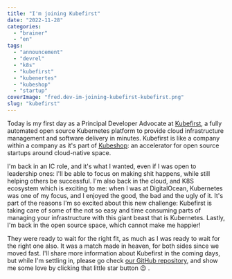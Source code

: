 ```yaml
---
title: "I'm joining Kubefirst"
date: "2022-11-28"
categories: 
  - "brainer"
  - "en"
tags: 
  - "announcement"
  - "devrel"
  - "k8s"
  - "kubefirst"
  - "kubenertes"
  - "kubeshop"
  - "startup"
coverImage: "fred.dev-im-joining-kubefirst-kubefirst.png"
slug: "kubefirst"
---
```


Today is my first day as a Principal Developer Advocate at [Kubefirst](https://kubefirst.io), a fully automated open source Kubernetes platform to provide cloud infrastructure management and software delivery in minutes. Kubefirst is like a company within a company as it's part of [Kubeshop](https://kubeshop.io): an accelerator for open source startups around cloud-native space.

I'm back in an IC role, and it's what I wanted, even if I was open to leadership ones: I'll be able to focus on making shit happens, while still helping others be successful. I'm also back in the cloud, and K8S ecosystem which is exciting to me: when I was at DigitalOcean, Kubernetes was one of my focus, and I enjoyed the good, the bad and the ugly of it. It's part of the reasons I'm so excited about this new challenge: Kubefirst is taking care of some of the not so easy and time consuming parts of managing your infrastructure with this giant beast that is Kubernetes. Lastly, I'm back in the open source space, which cannot make me happier!

They were ready to wait for the right fit, as much as I was ready to wait for the right one also. It was a match made in heaven, for both sides since we moved fast. I'll share more information about Kubefirst in the coming days, but while I'm settling in, please go check [our GitHub repository](https://github.com/kubefirst/kubefirst), and show me some love by clicking that little star button 😉 .
